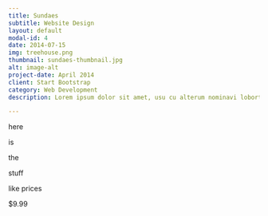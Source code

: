 ```yaml
---
title: Sundaes
subtitle: Website Design
layout: default
modal-id: 4
date: 2014-07-15
img: treehouse.png
thumbnail: sundaes-thumbnail.jpg
alt: image-alt
project-date: April 2014
client: Start Bootstrap
category: Web Development
description: Lorem ipsum dolor sit amet, usu cu alterum nominavi lobortis. At duo novum diceret. Tantas apeirian vix et, usu sanctus postulant inciderint ut, populo diceret necessitatibus in vim. Cu eum dicam feugiat noluisse.

---
```

here

is

the

stuff

like prices

$9.99

